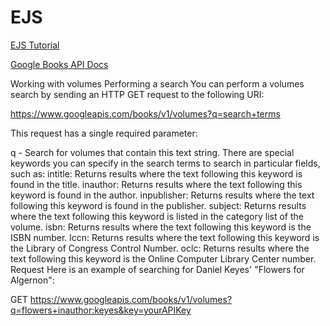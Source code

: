 # EJS

[EJS Tutorial](https://www.youtube.com/watch?v=itb9HlLosVk&list=PL7sCSgsRZ-slYARh3YJIqPGZqtGVqZRGt&index=5&t=0s)

[Google Books API Docs](https://developers.google.com/books/docs/v1/using#WorkingVolumes)

Working with volumes
Performing a search
You can perform a volumes search by sending an HTTP GET request to the following URI:

https://www.googleapis.com/books/v1/volumes?q=search+terms

This request has a single required parameter:

q - Search for volumes that contain this text string. There are special keywords you can specify in the search terms to search in particular fields, such as:
intitle: Returns results where the text following this keyword is found in the title.
inauthor: Returns results where the text following this keyword is found in the author.
inpublisher: Returns results where the text following this keyword is found in the publisher.
subject: Returns results where the text following this keyword is listed in the category list of the volume.
isbn: Returns results where the text following this keyword is the ISBN number.
lccn: Returns results where the text following this keyword is the Library of Congress Control Number.
oclc: Returns results where the text following this keyword is the Online Computer Library Center number.
Request
Here is an example of searching for Daniel Keyes' "Flowers for Algernon":

GET https://www.googleapis.com/books/v1/volumes?q=flowers+inauthor:keyes&key=yourAPIKey